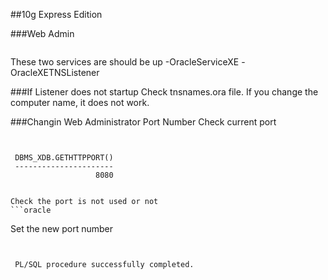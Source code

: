 
##10g Express Edition


###Web Admin
```oracle
 ```
These two services are should be up
-OracleServiceXE
-OracleXETNSListener


###If Listener does not startup
Check tnsnames.ora file. If you change the computer name, it does not work.

###Changin Web Administrator Port Number
Check current port
```oracle
 ```
```oracle
 
 DBMS_XDB.GETHTTPPORT()
 ----------------------
                   8080


Check the port is not used or not
```oracle
 ```
Set the new port number
```oracle
 ```
```oracle
 
 PL/SQL procedure successfully completed.
 ```





